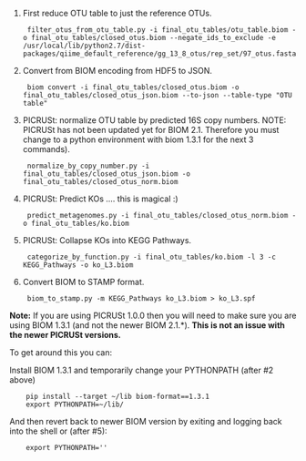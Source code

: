 1) First reduce OTU table to just the reference OTUs.

        filter_otus_from_otu_table.py -i final_otu_tables/otu_table.biom -o final_otu_tables/closed_otus.biom --negate_ids_to_exclude -e /usr/local/lib/python2.7/dist-packages/qiime_default_reference/gg_13_8_otus/rep_set/97_otus.fasta

2) Convert from BIOM encoding from HDF5 to JSON.

        biom convert -i final_otu_tables/closed_otus.biom -o final_otu_tables/closed_otus_json.biom --to-json --table-type "OTU table"

3) PICRUSt: normalize OTU table by predicted 16S copy numbers. NOTE: PICRUSt has not been updated yet for BIOM 2.1. Therefore you must change to a python environment with biom 1.3.1 for the next 3 commands).


        normalize_by_copy_number.py -i final_otu_tables/closed_otus_json.biom -o final_otu_tables/closed_otus_norm.biom

4) PICRUSt: Predict KOs .... this is magical :)

        predict_metagenomes.py -i final_otu_tables/closed_otus_norm.biom -o final_otu_tables/ko.biom

5) PICRUSt: Collapse KOs into KEGG Pathways.

        categorize_by_function.py -i final_otu_tables/ko.biom -l 3 -c KEGG_Pathways -o ko_L3.biom

6) Convert BIOM to STAMP format.

        biom_to_stamp.py -m KEGG_Pathways ko_L3.biom > ko_L3.spf


**Note:**
If you are using PICRUSt 1.0.0 then you will need to make sure you are using BIOM 1.3.1 (and not the newer BIOM 2.1.*). 
**This is not an issue with the newer PICRUSt versions.**  

To get around this you can:

Install BIOM 1.3.1 and temporarily change your PYTHONPATH (after #2 above)

        pip install --target ~/lib biom-format==1.3.1
        export PYTHONPATH=~/lib/

And then revert back to newer BIOM version by exiting and logging back into the shell or (after #5):

        export PYTHONPATH=''
